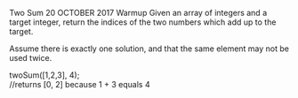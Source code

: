 Two Sum
20 OCTOBER 2017
Warmup
Given an array of integers and a target integer, return the indices of the two numbers which add up to the target.

Assume there is exactly one solution, and that the same element may not be used twice.

twoSum([1,2,3], 4);  
//returns [0, 2] because 1 + 3 equals 4

